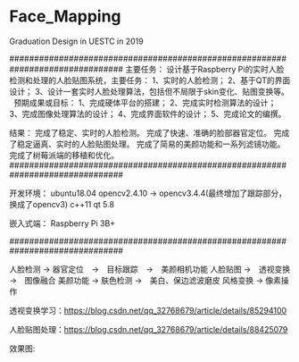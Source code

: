 # Face_Mapping
Graduation Design in UESTC in 2019


###############################################################################
主要任务：
设计基于Raspberry Pi的实时人脸检测和处理的人脸贴图系统，主要任务：
1、实时的人脸检测；
2、基于QT的界面设计；
3、设计一套实时人脸处理算法，包括但不局限于skin变化、贴图变换等。
 
预期成果或目标：
1、完成硬体平台的搭建；
2、完成实时检测算法的设计；
3、完成图像处理算法的设计；
4、完成界面软件的设计；
5、完成论文的编撰。

结果：
完成了稳定、实时的人脸检测。
完成了快速、准确的脸部器官定位。
完成了稳定逼真、实时的人脸贴图处理。
完成了简易的美颜功能和一系列滤镜功能。
完成了树莓派端的移植和优化。
###############################################################################

开发环境：
ubuntu18.04
opencv2.4.10 -> opencv3.4.4(最终增加了跟踪部分，换成了opencv3)
c++11
qt 5.8

嵌入式端：
Raspberry Pi 3B+

###############################################################################

人脸检测 -> 器官定位　->　目标跟踪　->　美颜相机功能
人脸贴图 ->　透视变换 ->　图像融合
美颜功能 -> 肤色检测 ->　美白、保边滤波磨皮
风格变换 -> 像素操作

透视变换学习：https://blog.csdn.net/qq_32768679/article/details/85294100

人脸贴图处理：https://blog.csdn.net/qq_32768679/article/details/88425079


效果图:


